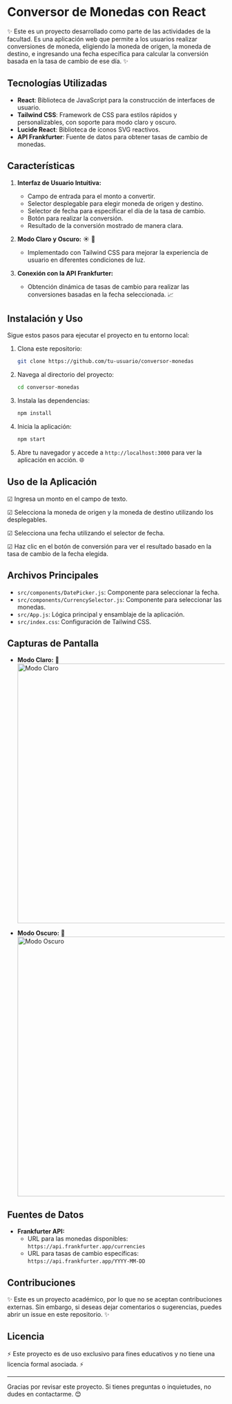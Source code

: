 # Conversor de Monedas con React

✨ Este es un proyecto desarrollado como parte de las actividades de la facultad. Es una aplicación web que permite a los usuarios realizar conversiones de moneda, eligiendo la moneda de origen, la moneda de destino, e ingresando una fecha específica para calcular la conversión basada en la tasa de cambio de ese día. ✨

## Tecnologías Utilizadas

- **React**: Biblioteca de JavaScript para la construcción de interfaces de usuario.
- **Tailwind CSS**: Framework de CSS para estilos rápidos y personalizables, con soporte para modo claro y oscuro.
- **Lucide React**: Biblioteca de íconos SVG reactivos.
- **API Frankfurter**: Fuente de datos para obtener tasas de cambio de monedas.

## Características

1. **Interfaz de Usuario Intuitiva:**
   - Campo de entrada para el monto a convertir.
   - Selector desplegable para elegir moneda de origen y destino.
   - Selector de fecha para especificar el día de la tasa de cambio.
   - Botón para realizar la conversión.
   - Resultado de la conversión mostrado de manera clara.

2. **Modo Claro y Oscuro:** ☀ 🌙
   - Implementado con Tailwind CSS para mejorar la experiencia de usuario en diferentes condiciones de luz.

3. **Conexión con la API Frankfurter:**
   - Obtención dinámica de tasas de cambio para realizar las conversiones basadas en la fecha seleccionada. 📈

## Instalación y Uso

Sigue estos pasos para ejecutar el proyecto en tu entorno local:

1. Clona este repositorio:
   ```bash
   git clone https://github.com/tu-usuario/conversor-monedas
   ```

2. Navega al directorio del proyecto:
   ```bash
   cd conversor-monedas
   ```

3. Instala las dependencias:
   ```bash
   npm install
   ```

4. Inicia la aplicación:
   ```bash
   npm start
   ```

5. Abre tu navegador y accede a `http://localhost:3000` para ver la aplicación en acción. 🌐

## Uso de la Aplicación

☑ Ingresa un monto en el campo de texto.

☑ Selecciona la moneda de origen y la moneda de destino utilizando los desplegables.

☑ Selecciona una fecha utilizando el selector de fecha.

☑ Haz clic en el botón de conversión para ver el resultado basado en la tasa de cambio de la fecha elegida.

## Archivos Principales

- `src/components/DatePicker.js`: Componente para seleccionar la fecha.
- `src/components/CurrencySelector.js`: Componente para seleccionar las monedas.
- `src/App.js`: Lógica principal y ensamblaje de la aplicación.
- `src/index.css`: Configuración de Tailwind CSS.

## Capturas de Pantalla

- **Modo Claro:** 🔆  
  <img src="https://github.com/user-attachments/assets/33101edb-edbd-4f92-8903-b399d4ae55d2" alt="Modo Claro" width="600" />

- **Modo Oscuro:** 🌌  
  <img src="https://github.com/user-attachments/assets/a2247365-a1e1-4e7c-8091-a5b2a9e1595d" alt="Modo Oscuro" width="600" />

## Fuentes de Datos

- **Frankfurter API:**
  - URL para las monedas disponibles: `https://api.frankfurter.app/currencies`
  - URL para tasas de cambio específicas: `https://api.frankfurter.app/YYYY-MM-DD`

## Contribuciones

✨ Este es un proyecto académico, por lo que no se aceptan contribuciones externas. Sin embargo, si deseas dejar comentarios o sugerencias, puedes abrir un issue en este repositorio. ✨

## Licencia

⚡ Este proyecto es de uso exclusivo para fines educativos y no tiene una licencia formal asociada. ⚡

---

Gracias por revisar este proyecto. Si tienes preguntas o inquietudes, no dudes en contactarme. 😊

